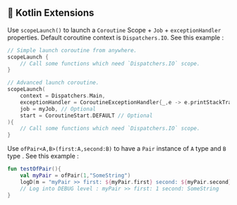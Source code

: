 
## 💎 Kotlin Extensions

Use `scopeLaunch()` to launch a `Coroutine` Scope + `Job` + `exceptionHandler` properties. Default coroutine context is `Dispatchers.IO`.  See this example : 

```kotlin
// Simple launch coroutine from anywhere.
scopeLaunch {
    // Call some functions which need `Dispatchers.IO` scope.  
}

// Advanced launch coroutine.
scopeLaunch(
    context = Dispatchers.Main,
    exceptionHandler = CoroutineExceptionHandler{_,e -> e.printStackTrace()},  
    job = myJob, // Optional   
    start = CoroutineStart.DEFAULT // Optional
){
    // Call some functions which need `Dispatchers.IO` scope.  
}
```
  
Use `ofPair<A,B>(first:A,second:B)` to have a `Pair` instance of `A` type and `B` type .  See this example : 

```kotlin
fun testOfPair(){
    val myPair = ofPair(1,"SomeString")
    logD(m = "myPair >> first: ${myPair.first} second: ${myPair.second}")
	// Log into DEBUG level : myPair >> first: 1 second: SomeString
}
```
<!--stackedit_data:
eyJoaXN0b3J5IjpbNDUyMjU2MjAzXX0=
-->